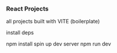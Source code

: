 ### React Projects

all projects built with VITE (boilerplate)

install deps

npm install
spin up dev server
npm run dev
